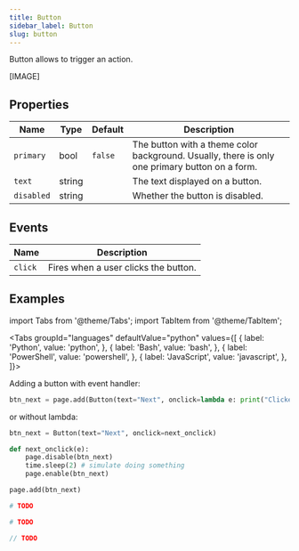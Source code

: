 ```yaml
---
title: Button
sidebar_label: Button
slug: button
---
```


Button allows to trigger an action.

[IMAGE]

## Properties

| Name           | Type   | Default | Description |
| -------------- | ------ | ------- | ----------- |
| `primary`      | bool   | `false` | The button with a theme color background. Usually, there is only one primary button on a form. |
| `text`         | string |         | The text displayed on a button. |
| `disabled`     | string |         | Whether the button is disabled. |

## Events

| Name      | Description |
| --------- | ----------- |
| `click`   | Fires when a user clicks the button.  |


## Examples

import Tabs from '@theme/Tabs';
import TabItem from '@theme/TabItem';

<Tabs groupId="languages" defaultValue="python" values={[
  { label: 'Python', value: 'python', },
  { label: 'Bash', value: 'bash', },
  { label: 'PowerShell', value: 'powershell', },
  { label: 'JavaScript', value: 'javascript', },
]}>

<TabItem value="python">

Adding a button with event handler:

```python
btn_next = page.add(Button(text="Next", onclick=lambda e: print("Clicked!")))
```

or without lambda:

```python
btn_next = Button(text="Next", onclick=next_onclick)

def next_onclick(e):
    page.disable(btn_next)
    time.sleep(2) # simulate doing something
    page.enable(btn_next)

page.add(btn_next)
```

</TabItem>

<TabItem value="bash">

```bash
# TODO
```

</TabItem>

<TabItem value="powershell">

```powershell
# TODO
```

</TabItem>

<TabItem value="javascript">

```javascript
// TODO
```

</TabItem>

</Tabs>
